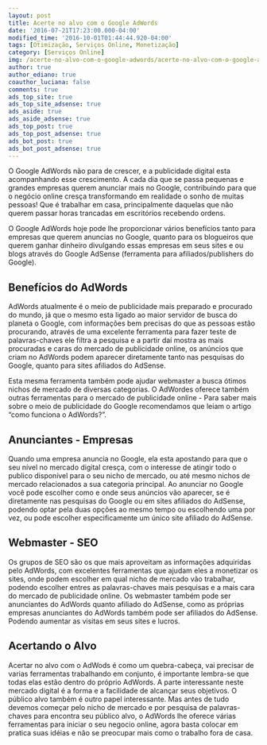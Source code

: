 ```yaml
---
layout: post
title: Acerte no alvo com o Google AdWords
date: '2016-07-21T17:23:00.000-04:00'
modified_time: '2016-10-01T01:44:44.920-04:00'
tags: [Otimização, Serviços Online, Monetização]
category: [Serviços Online]
img: /acerte-no-alvo-com-o-google-adwords/acerte-no-alvo-com-o-google-adwords.jpg
author: true
author_ediano: true
coauthor_luciana: false
comments: true
ads_top_site: true
ads_top_site_adsense: true
ads_aside: true
ads_aside_adsense: true
ads_top_post: true
ads_top_post_adsense: true
ads_bot_post: true
ads_bot_post_adsense: true
---
```


O Google AdWords não para de crescer, e a publicidade digital esta acompanhando esse crescimento. A cada dia que se passa pequenas e grandes empresas querem anunciar mais no Google, contribuindo para que o negócio online cresça transformando em realidade o sonho de muitas pessoas! Que é trabalhar em casa, principalmente daquelas que não querem passar horas trancadas em escritórios recebendo ordens.

O Google AdWords hoje pode lhe proporcionar vários benefícios tanto para empresas que querem anuncias no Google, quanto para os blogueiros que querem ganhar dinheiro divulgando essas empresas em seus sites e ou blogs através do Google AdSense (ferramenta para afiliados/publishers do Google).

## Benefícios do AdWords
AdWords atualmente é o meio de publicidade mais preparado e procurado do mundo, já que o mesmo esta ligado ao maior servidor de busca do planeta o Google, com informações bem precisas do que as pessoas estão procurando, através de uma excelente ferramenta para fazer teste de palavras-chaves ele filtra a pesquisa e a partir daí mostra as mais procuradas e caras do mercado de publicidade online, os anúncios que criam no AdWords podem aparecer diretamente tanto nas pesquisas do Google, quanto para sites afiliados do AdSense.

Esta mesma ferramenta também pode ajudar webmaster a busca ótimos nichos de mercado de diversas categorias. O AdWordes oferece também outras ferramentas para o mercado de publicidade online - Para saber mais sobre o meio de publicidade do Google recomendamos que leiam o artigo “como funciona o AdWords?”.

## Anunciantes - Empresas
Quando uma empresa anuncia no Google, ela esta apostando para que o seu nível no mercado digital cresça, com o interesse de atingir todo o publico disponível para o seu nicho de mercado, ou até mesmo nichos de mercado relacionados a sua categoria principal. Ao anunciar no Google você pode escolher como e onde seus anúncios vão aparecer, se é diretamente nas pesquisas do Google ou em sites afiliados do AdSense, podendo optar pela duas opções ao mesmo tempo ou escolhendo uma por vez, ou pode escolher especificamente um único site afiliado do AdSense.

## Webmaster - SEO
Os grupos de SEO são os que mais aproveitam as informações adquiridas pelo AdWords, com excelentes ferramentas que ajudam eles a monetizar os sites, onde podem escolher em qual nicho de mercado vão trabalhar, podendo escolher entres as palavras-chaves mais pesquisas e a mais cara do mercado de publicidade online. Os webmaster também pode ser anunciantes do AdWords quanto afiliado do AdSense, como as próprias empresas anunciantes do AdWords também pode ser afiliados do AdSense. Podendo aumentar as visitas em seus sites e lucros.

## Acertando o Alvo
Acertar no alvo com o AdWods é como um quebra-cabeça, vai precisar de varias ferramentas trabalhando em conjunto, é importante lembra-se que todas elas estão dentro do próprio AdWords. A parte interessante neste mercado digital é a forma e a facilidade de alcançar seus objetivos. O público alvo também é outro papel interessante. Mas antes de tudo devemos começar pelo nicho de mercado e por pesquisa de palavras-chaves para encontra seu público alvo, o AdWords lhe oferece várias ferramentas para iniciar o seu negocio online, agora basta colocar em pratica suas idéias e não se preocupar mais como o trabalho fora de casa.